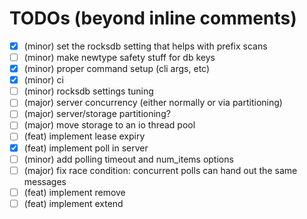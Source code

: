 # TODOs (beyond inline comments)

- [X] (minor) set the rocksdb setting that helps with prefix scans
- [ ] (minor) make newtype safety stuff for db keys
- [X] (minor) proper command setup (cli args, etc)
- [X] (minor) ci
- [ ] (minor) rocksdb settings tuning
- [ ] (major) server concurrency (either normally or via partitioning)
- [ ] (major) server/storage partitioning?
- [ ] (major) move storage to an io thread pool
- [ ] (feat) implement lease expiry
- [X] (feat) implement poll in server
- [ ] (minor) add polling timeout and num_items options
- [ ] (major) fix race condition: concurrent polls can hand out the same messages
- [ ] (feat) implement remove
- [ ] (feat) implement extend

